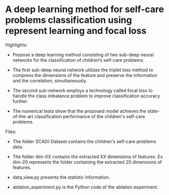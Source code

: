 # A deep learning method for self-care problems classification using represent learning and focal loss

Highlights:

- Propose a deep learning method consisting of two sub-deep neural networks for the classification of children’s self-care problems. 

- The first sub-deep neural network utilizes the triplet loss method to compress the dimensions of the feature and preserve the information and the correlation, simultaneously. 

- The second sub-network employs a technology called focal loss to handle the class imbalance problem to improve classification accuracy further. 

- The numerical tests show that the proposed model achieves the state-of-the-art classification performance of the children's self-care problems.

Files:

- The folder SCADI-Dataset contains the children's self-care problems data.

- The folder dim-XX contains the extracted XX dimensions of features. Ex. dim-20 represents the folder containing the extracted 20 dimensions of features. 

- data_view.py presents the statistic information. 

- ablation_experiment.py is the Python code of the ablation experiment. 
